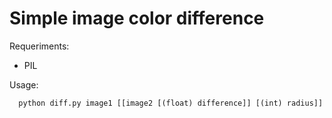 Simple image color difference
=============================

Requeriments:
  * PIL 

Usage:

      python diff.py image1 [[image2 [(float) difference]] [(int) radius]]

